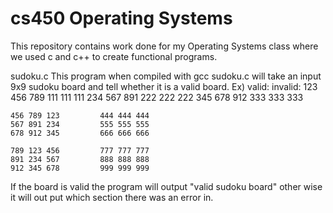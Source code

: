 # cs450 Operating Systems 

This repository contains work done for my Operating Systems class where we used c and c++ to create functional programs.

sudoku.c
  This program when compiled with gcc sudoku.c will take an input 9x9 sudoku board and tell whether it is a valid board. 
  Ex)
  valid:              invalid:
    123 456 789         111 111 111
    234 567 891         222 222 222
    345 678 912         333 333 333
    
    456 789 123         444 444 444
    567 891 234         555 555 555 
    678 912 345         666 666 666
    
    789 123 456         777 777 777
    891 234 567         888 888 888
    912 345 678         999 999 999
  If the board is valid the program will output "valid sudoku board" other wise it will out put which section there was an error in.

